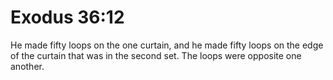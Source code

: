 # Exodus 36:12

He made fifty loops on the one curtain, and he made fifty loops on the edge of the curtain that was in the second set. The loops were opposite one another.
